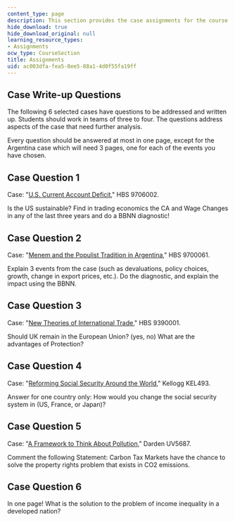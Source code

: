 ```yaml
---
content_type: page
description: This section provides the case assignments for the course.
hide_download: true
hide_download_original: null
learning_resource_types:
- Assignments
ocw_type: CourseSection
title: Assignments
uid: ac003dfa-fea5-8ee5-88a1-4d0f55fa19ff
---
```


Case Write-up Questions
-----------------------

The following 6 selected cases have questions to be addressed and written up. Students should work in teams of three to four. The questions address aspects of the case that need further analysis.

Every question should be answered at most in one page, except for the Argentina case which will need 3 pages, one for each of the events you have chosen.

Case Question 1
---------------

Case: "[U.S. Current Account Deficit](http://www.hbs.edu/faculty/Pages/item.aspx?num=32498)," HBS 9706002.

Is the US sustainable? Find in trading economics the CA and Wage Changes in any of the last three years and do a BBNN diagnostic!

Case Question 2
---------------

Case: "[Menem and the Populist Tradition in Argentina](http://www.hbs.edu/faculty/Pages/item.aspx?num=27070)," HBS 9700061.

Explain 3 events from the case (such as devaluations, policy choices, growth, change in export prices, etc.). Do the diagnostic, and explain the impact using the BBNN.

Case Question 3
---------------

Case: "[New Theories of International Trade](http://www.hbs.edu/faculty/Pages/item.aspx?num=11545)," HBS 9390001.

Should UK remain in the European Union? (yes, no) What are the advantages of Protection?

Case Question 4
---------------

Case: "[Reforming Social Security Around the World](https://hbr.org/product/reforming-social-security-around-the-world/KEL493-HCB-ENG)," Kellogg KEL493.

Answer for one country only: How would you change the social security system in (US, France, or Japan)?

Case Question 5
---------------

Case: "[A Framework to Think About Pollution](https://hbr.org/product/a-framework-to-think-about-pollution-externalities-pollution-taxes-and-cap-and-trade/UV5687-PDF-ENG)," Darden UV5687.

Comment the following Statement: Carbon Tax Markets have the chance to solve the property rights problem that exists in CO2 emissions.

Case Question 6
---------------

In one page! What is the solution to the problem of income inequality in a developed nation?